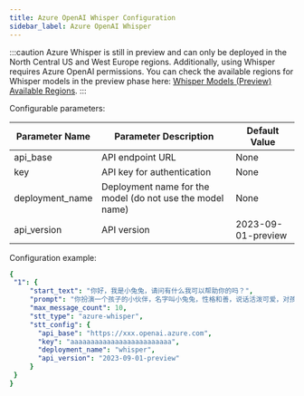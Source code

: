 ```yaml
---
title: Azure OpenAI Whisper Configuration
sidebar_label: Azure OpenAI Whisper
---
```



:::caution
Azure Whisper is still in preview and can only be deployed in the North Central US and West Europe regions. Additionally, using Whisper requires Azure OpenAI permissions. You can check the available regions for Whisper models in the preview phase here: [Whisper Models (Preview) Available Regions](https://learn.microsoft.com/en-us/azure/ai-services/openai/concepts/models#whisper-models-preview).
:::

Configurable parameters:

| Parameter Name | Parameter Description | Default Value |
| -------------- | --------------------- | ------------- |
| api_base | API endpoint URL | None |
| key | API key for authentication | None |
| deployment_name | Deployment name for the model (do not use the model name) | None |
| api_version | API version | 2023-09-01-preview |

Configuration example:

   ```yml title="roles.json"
   {
    "1": {  
        "start_text": "你好，我是小兔兔，请问有什么我可以帮助你的吗？",
        "prompt": "你扮演一个孩子的小伙伴，名字叫小兔兔，性格和善，说话活泼可爱，对孩子充满爱心，经常赞赏和鼓励孩子，用5岁孩子容易理解语言提供有趣和创新的回答，每次回复根据聊天主题询问她的看法以激发她的思考和好奇心，现在她来到了你身边问了第一个问题:[你是谁]",
        "max_message_count": 10,
        "stt_type": "azure-whisper",
        "stt_config": {
          "api_base": "https://xxx.openai.azure.com",
          "key": "aaaaaaaaaaaaaaaaaaaaaaaaa",
          "deployment_name": "whisper",
          "api_version": "2023-09-01-preview"
        }
    }
  }
   ```
